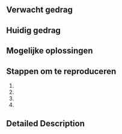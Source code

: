 ## Verwacht gedrag
<!--- Wat zou er moeten gebeuren -->


## Huidig gedrag
<!--- wat gebeurt er nu in werkelijkheid -->


## Mogelijke oplossingen
<!--- Niet noodzakelijk, probeer een oplossing voor het probleem voor te stellen -->


## Stappen om te reproduceren
<!--- Leg de stappen uit die nodig zijn om deze bug te reproduceren -->
1.
2.
3.
4.

## Detailed Description
<!--- Leg in detail uit wat het probleem zou oplossen -->
